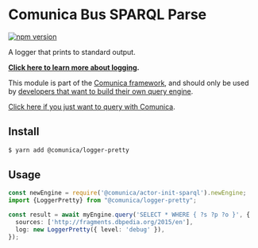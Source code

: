 # Comunica Bus SPARQL Parse

[![npm version](https://badge.fury.io/js/%40comunica%2Fbus-sparql-parse.svg)](https://www.npmjs.com/package/@comunica/bus-sparql-parse)

A logger that prints to standard output.

**[Click here to learn more about logging](https://comunica.dev/docs/modify/advanced/logging/).**

This module is part of the [Comunica framework](https://github.com/comunica/comunica),
and should only be used by [developers that want to build their own query engine](https://comunica.dev/docs/modify/).

[Click here if you just want to query with Comunica](https://comunica.dev/docs/query/).

## Install

```bash
$ yarn add @comunica/logger-pretty
```

## Usage

```typescript
const newEngine = require('@comunica/actor-init-sparql').newEngine;
import {LoggerPretty} from "@comunica/logger-pretty";

const result = await myEngine.query('SELECT * WHERE { ?s ?p ?o }', {
  sources: ['http://fragments.dbpedia.org/2015/en'],
  log: new LoggerPretty({ level: 'debug' }),
});
```
